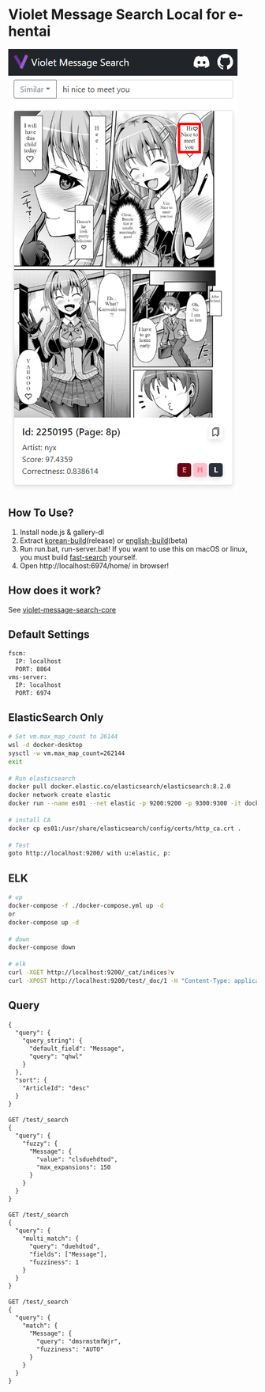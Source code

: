 # Violet Message Search Local for e-hentai

![image alt <](capute-eng.png)

## How To Use?

1. Install node.js & gallery-dl
2. Extract [korean-build](https://github.com/project-violet/violet-message-search-local/releases/download/0.1/dist-kor.zip)(release) or [english-build](https://github.com/project-violet/violet-message-search-local/releases/download/0.1/dist-eng.zip)(beta)
3. Run run.bat, run-server.bat! If you want to use this on macOS or linux, you must build [fast-search](https://github.com/project-violet/violet-message-search-core/tree/master/fast-search) yourself.
4. Open http://localhost:6974/home/ in browser!

## How does it work?

See [violet-message-search-core](https://github.com/project-violet/violet-message-search-core)

## Default Settings

```
fscm:
  IP: localhost
  PORT: 8864
vms-server:
  IP: localhost
  PORT: 6974
```

## ElasticSearch Only

```sh
# Set vm.max_map_count to 26144
wsl -d docker-desktop
sysctl -w vm.max_map_count=262144
exit

# Run elasticsearch
docker pull docker.elastic.co/elasticsearch/elasticsearch:8.2.0
docker network create elastic
docker run --name es01 --net elastic -p 9200:9200 -p 9300:9300 -it docker.elastic.co/elasticsearch/elasticsearch:8.2.0

# install CA
docker cp es01:/usr/share/elasticsearch/config/certs/http_ca.crt .

# Test
goto http://localhost:9200/ with u:elastic, p:
```

## ELK

```sh
# up
docker-compose -f ./docker-compose.yml up -d
or
docker-compose up -d

# down
docker-compose down

# elk
curl -XGET http://localhost:9200/_cat/indices?v
curl -XPOST http://localhost:9200/test/_doc/1 -H "Content-Type: application/json" -d @test.json -v
```

## Query

```
{
  "query": {
    "query_string": {
      "default_field": "Message",
      "query": "qhwl"
    }
  },
  "sort": {
    "ArticleId": "desc"
  }
}

GET /test/_search
{
  "query": {
    "fuzzy": {
      "Message": {
        "value": "clsduehdtod",
        "max_expansions": 150
      }
    }
  }
}

GET /test/_search
{
  "query": {
    "multi_match": {
      "query": "duehdtod",
      "fields": ["Message"],
      "fuzziness": 1
    }
  }
}

GET /test/_search
{
  "query": {
    "match": {
      "Message": {
        "query": "dmsrmstmfWjr",
        "fuzziness": "AUTO"
      }
    }
  }
}
```
